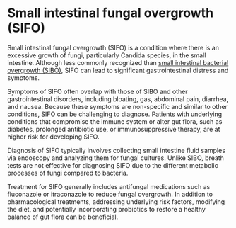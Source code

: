 <!--
source: gpt-40
symptoms: bloating, gas, abdominal pain, diarrhea, malabsorption of nutrients, steatorrhea, nausea
sibs: small-intestinal-bacterial-overgrowth, large-intestinal-bacterial-overgrowth, small-intestinal-fungal-overgrowth, intestinal-methanogen-overgrowth
related: irritable bowel syndrome (IBS), celiac disease
tags: dysbiosis conditions bacteria gastrointestinal
-->

# Small intestinal fungal overgrowth (SIFO)

Small intestinal fungal overgrowth (SIFO) is a condition where there is an excessive growth of fungi, particularly Candida species, in the small intestine. Although less commonly recognized than [small intestinal bacterial overgrowth (SIBO)](../small-intestinal-bacterial-overgrowth/), SIFO can lead to significant gastrointestinal distress and symptoms.

Symptoms of SIFO often overlap with those of SIBO and other gastrointestinal disorders, including bloating, gas, abdominal pain, diarrhea, and nausea. Because these symptoms are non-specific and similar to other conditions, SIFO can be challenging to diagnose. Patients with underlying conditions that compromise the immune system or alter gut flora, such as diabetes, prolonged antibiotic use, or immunosuppressive therapy, are at higher risk for developing SIFO.

Diagnosis of SIFO typically involves collecting small intestine fluid samples via endoscopy and analyzing them for fungal cultures. Unlike SIBO, breath tests are not effective for diagnosing SIFO due to the different metabolic processes of fungi compared to bacteria.

Treatment for SIFO generally includes antifungal medications such as fluconazole or itraconazole to reduce fungal overgrowth. In addition to pharmacological treatments, addressing underlying risk factors, modifying the diet, and potentially incorporating probiotics to restore a healthy balance of gut flora can be beneficial.
